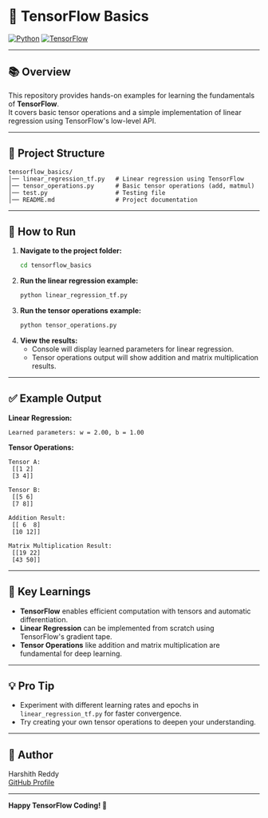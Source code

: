 # 🧠 TensorFlow Basics

[![Python](https://img.shields.io/badge/Python-3.7%2B-blue.svg)](https://www.python.org/)
[![TensorFlow](https://img.shields.io/badge/TensorFlow-2.x-orange.svg)](https://www.tensorflow.org/)

---

## 📚 Overview

This repository provides hands-on examples for learning the fundamentals of **TensorFlow**.  
It covers basic tensor operations and a simple implementation of linear regression using TensorFlow's low-level API.

---

## 📂 Project Structure

```
tensorflow_basics/
│── linear_regression_tf.py   # Linear regression using TensorFlow
│── tensor_operations.py      # Basic tensor operations (add, matmul)
│── test.py                   # Testing file
│── README.md                 # Project documentation
```

---

## 🚀 How to Run

1. **Navigate to the project folder:**
   ```sh
   cd tensorflow_basics
   ```
2. **Run the linear regression example:**
   ```sh
   python linear_regression_tf.py
   ```
3. **Run the tensor operations example:**
   ```sh
   python tensor_operations.py
   ```
4. **View the results:**
   - Console will display learned parameters for linear regression.
   - Tensor operations output will show addition and matrix multiplication results.

---

## ✅ Example Output

**Linear Regression:**

```
Learned parameters: w = 2.00, b = 1.00
```

**Tensor Operations:**

```
Tensor A:
 [[1 2]
 [3 4]]

Tensor B:
 [[5 6]
 [7 8]]

Addition Result:
 [[ 6  8]
 [10 12]]

Matrix Multiplication Result:
 [[19 22]
 [43 50]]
```

---

## 🧠 Key Learnings

- **TensorFlow** enables efficient computation with tensors and automatic differentiation.
- **Linear Regression** can be implemented from scratch using TensorFlow's gradient tape.
- **Tensor Operations** like addition and matrix multiplication are fundamental for deep learning.

---

## 💡 Pro Tip

- Experiment with different learning rates and epochs in `linear_regression_tf.py` for faster convergence.
- Try creating your own tensor operations to deepen your understanding.

---

## 👤 Author

Harshith Reddy  
[GitHub Profile](https://github.com/Harshith-Reddy11)

---

**Happy TensorFlow Coding! 🚀**
